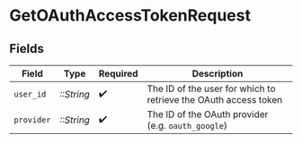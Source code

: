 # GetOAuthAccessTokenRequest


## Fields

| Field                                                           | Type                                                            | Required                                                        | Description                                                     |
| --------------------------------------------------------------- | --------------------------------------------------------------- | --------------------------------------------------------------- | --------------------------------------------------------------- |
| `user_id`                                                       | *::String*                                                      | :heavy_check_mark:                                              | The ID of the user for which to retrieve the OAuth access token |
| `provider`                                                      | *::String*                                                      | :heavy_check_mark:                                              | The ID of the OAuth provider (e.g. `oauth_google`)              |